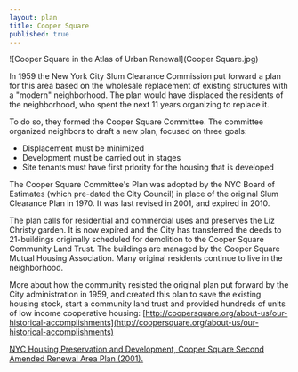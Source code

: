 ```yaml
---
layout: plan
title: Cooper Square
published: true
---
```


![Cooper Square in the Atlas of Urban Renewal](Cooper Square.jpg)

In 1959 the New York City Slum Clearance Commission put forward a plan for this area based on the wholesale replacement of existing structures with a "modern" neighborhood. The plan would have displaced the residents of the neighborhood, who spent the next 11 years organizing to replace it. 

To do so, they formed the Cooper Square Committee. The committee organized neighbors to draft a new plan, focused on three goals: 
- Displacement must be minimized
- Development must be carried out in stages
- Site tenants must have first priority for the housing that is developed 

The Cooper Square Committee's Plan was adopted by the NYC Board of Estimates (which pre-dated the City Council) in place of the original Slum Clearance Plan in 1970. It was last revised in 2001, and expired in 2010. 

The plan calls for residential and commercial uses and preserves the Liz Christy garden. It is now expired and the City has transferred the deeds to 21-buildings originally scheduled for demolition to the Cooper Square Community Land Trust. The buildings are managed by the Cooper Square Mutual Housing Association. Many original residents continue to live in the neighborhood. 

More about how the community resisted the original plan put forward by the City administration in 1959, and created this plan to save the existing housing stock, start a community land trust and provided hundreds of units of low income cooperative housing: [http://coopersquare.org/about-us/our-historical-accomplishments](http://coopersquare.org/about-us/our-historical-accomplishments)

[NYC Housing Preservation and Development, Cooper Square Second Amended Renewal Area Plan (2001).](https://www.nyc.gov/assets/hpd/downloads/pdfs/services/cooper-square-second-amended-urp.pdf)
